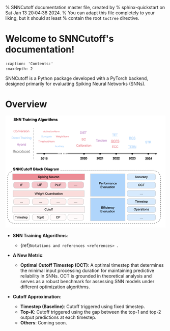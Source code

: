 % SNNCutoff documentation master file, created by
% sphinx-quickstart on Sat Jan 13 20:04:38 2024.
% You can adapt this file completely to your liking, but it should at least
% contain the root `toctree` directive.

# Welcome to SNNCutoff's documentation!
```{toctree}
:caption: 'Contents:'
:maxdepth: 2
```

SNNCutoff is a Python package developed with a PyTorch backend, designed primarily for evaluating Spiking Neural Networks (SNNs).

# Overview

<p align="center">
<img src="./_static/framework.png" width="800">
</p>


- **SNN Training Algorithms**:
  - {ref}`Notations and references <references> `.


- **A New Metric**:
  - **Optimal Cutoff Timestep (OCT)**: A optimal timestep that determines the minimal input processing duration for maintaining predictive reliability in SNNs. OCT is grounded in theoretical analysis and serves as a robust benchmark for assessing SNN models under different optimization algorithms.

- **Cutoff Approximation**:
  - **Timestep (Baseline)**: Cutoff triggered using fixed timestep. 
  - **Top-K**: Cutoff triggered using the gap between the top-1 and top-2 output predictions at each timestep. 
  - **Others**: Coming soon. 
